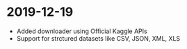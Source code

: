 # 2019-12-19

* Added downloader using Official Kaggle APIs
* Support for strctured datasets like CSV, JSON, XML, XLS